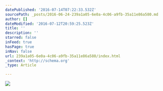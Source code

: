 ```yaml
---
datePublished: '2016-07-14T07:22:33.532Z'
sourcePath: _posts/2016-06-24-239a1a05-6e0a-4c06-a9fb-35a11e86a580.md
author: []
dateModified: '2016-07-12T20:59:25.523Z'
title: ''
description: ''
starred: false
inFeed: true
hasPage: true
inNav: false
url: 239a1a05-6e0a-4c06-a9fb-35a11e86a580/index.html
_context: 'http://schema.org'
_type: Article

---
```

![](https://imgflo.herokuapp.com/graph/vahj1ThiexotieMo/059d2d8fb277900dd60ca1ad64895d9b/croprotate.jpg?cropheight=2671&cropwidth=4000&degrees=0&input=https%3A%2F%2Fthe-grid-user-content.s3-us-west-2.amazonaws.com%2Fd5985186-d721-4594-a95b-1cd6ba576884.jpg&x=0&y=0)
